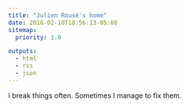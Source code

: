 ```yaml
---
title: "Julien Rousé's home"
date: 2018-02-10T18:56:13-05:00
sitemap:
  priority: 1.0

outputs:
  - html
  - rss
  - json
---
```

I break things often. Sometimes I manage to fix them.

